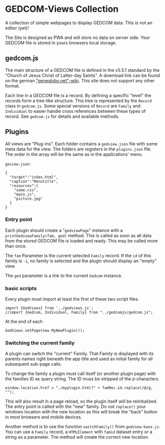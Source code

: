 # GEDCOM-Views Collection

A collection of simple webpages to display GEDCOM data. This is not an editor (yet)!

The Site is designed as PWA and will store no data on server side. Your GEDCOM file is stored in yours browsers local storage.

## gedcom.js

The main structure of a GEDCOM file is defined in the v5.5.1 standard by
the "Church of Jesus Christ of Latter-day Saints".
A download link can be found on the german
["genealoby.net"-wiki](http://wiki-de.genealogy.net/Gedcom). 
This site does not support any other format.

Each line in a GEDCOM file is a record. By defining a specific "level" the
records form a tree-like structure. This tree is represented by the
`Record` class in `gedcom.js`. Some special versions of `Record` are
`Family` and `Individual` to easier handle cross references between these
types of record. See `gedcom.js` for details and available methods.


## Plugins

All views are "Plug-ins". Each folder contains a `gedview.json` file with some
meta data for the view. The folders are registers in the `plugins.json` file.
The order in the array will be the same as in the applications' menu.

`geview.json`:

    {
      "target":"index.html",
      "caption":"Menutitle",
      "resources":[
        "some.css",
        "main.js",
        "picture.jpg"
      ]
    }

### Entry point

Each plugin should create a "`gedviewPage`" instance with a
`printGedviewFamily(fam, ged)` method. This is called as soon as all
data from the stored GEDCOM file is loaded and ready. This may be called
more than once.

The `fam` Parameter is the current selected `Family` record.
If the `id` of this family is `-1`, no family is selected and the plugin
should display an "empty" view.

The `ged` parameter is a link to the current `Gedcom` instance.


### basic scripts

Every plugin must import at least the first of these two script files.

    import {GedViews} from '../gedviews.js';
    //import {Gedcom, Individual, Family} from "../gedcomjs/gedcom.js";
 
At the end of each

    GedViews.setPage(new MyNewPlugin());


### Switching the current family

A plugin can switch the "current" Family. That Family is displayed with
its parents names right beneath the app title and used as initial family
for all subsequent sub-page calls.

To change the family a plugin must call itself (or another plugin page)
with the families ID as query string. The ID muss be stripped of the `@`-characters.

    window.location.href = "./myplugin.html?" + famRec.id.replace(/@/g, "");


This will also result in a page reload, so the plugin itself will be reinitialized.
The entry point is called with the "new" family.
Do not `replace()` your windows location with the new location as this will break the
"back" button in most browsers and mobile devices.

Another method is to use the function `switchFamily()` from `gedview-base.js`. You
can use a `Family` record, a `HTMLElement` with `famid` dataset entry or a string as
a parameter. The method will create the correct new location.
